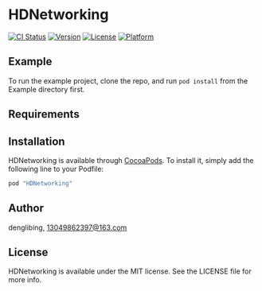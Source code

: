 # HDNetworking

[![CI Status](http://img.shields.io/travis/midea-smart/HDNetworking.svg?style=flat)](https://travis-ci.org/midea-smart/HDNetworking)
[![Version](https://img.shields.io/cocoapods/v/HDNetworking.svg?style=flat)](http://cocoapods.org/pods/HDNetworking)
[![License](https://img.shields.io/cocoapods/l/HDNetworking.svg?style=flat)](http://cocoapods.org/pods/HDNetworking)
[![Platform](https://img.shields.io/cocoapods/p/HDNetworking.svg?style=flat)](http://cocoapods.org/pods/HDNetworking)

## Example

To run the example project, clone the repo, and run `pod install` from the Example directory first.

## Requirements

## Installation

HDNetworking is available through [CocoaPods](http://cocoapods.org). To install
it, simply add the following line to your Podfile:

```ruby
pod "HDNetworking"
```

## Author

denglibing, 13049862397@163.com

## License

HDNetworking is available under the MIT license. See the LICENSE file for more info.
